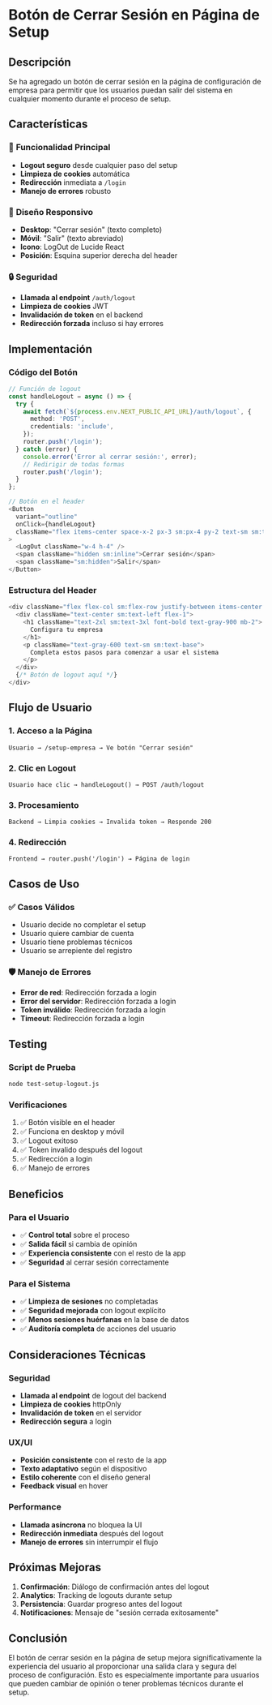 # Botón de Cerrar Sesión en Página de Setup

## Descripción

Se ha agregado un botón de cerrar sesión en la página de configuración de empresa para permitir que los usuarios puedan salir del sistema en cualquier momento durante el proceso de setup.

## Características

### 🎯 **Funcionalidad Principal**
- **Logout seguro** desde cualquier paso del setup
- **Limpieza de cookies** automática
- **Redirección** inmediata a `/login`
- **Manejo de errores** robusto

### 📱 **Diseño Responsivo**
- **Desktop**: "Cerrar sesión" (texto completo)
- **Móvil**: "Salir" (texto abreviado)
- **Icono**: LogOut de Lucide React
- **Posición**: Esquina superior derecha del header

### 🔒 **Seguridad**
- **Llamada al endpoint** `/auth/logout`
- **Limpieza de cookies** JWT
- **Invalidación de token** en el backend
- **Redirección forzada** incluso si hay errores

## Implementación

### Código del Botón
```typescript
// Función de logout
const handleLogout = async () => {
  try {
    await fetch(`${process.env.NEXT_PUBLIC_API_URL}/auth/logout`, {
      method: 'POST',
      credentials: 'include',
    });
    router.push('/login');
  } catch (error) {
    console.error('Error al cerrar sesión:', error);
    // Redirigir de todas formas
    router.push('/login');
  }
};

// Botón en el header
<Button
  variant="outline"
  onClick={handleLogout}
  className="flex items-center space-x-2 px-3 sm:px-4 py-2 text-sm sm:text-base text-gray-600 hover:text-gray-800 hover:bg-gray-50 whitespace-nowrap"
>
  <LogOut className="w-4 h-4" />
  <span className="hidden sm:inline">Cerrar sesión</span>
  <span className="sm:hidden">Salir</span>
</Button>
```

### Estructura del Header
```typescript
<div className="flex flex-col sm:flex-row justify-between items-center mb-8 gap-4">
  <div className="text-center sm:text-left flex-1">
    <h1 className="text-2xl sm:text-3xl font-bold text-gray-900 mb-2">
      Configura tu empresa
    </h1>
    <p className="text-gray-600 text-sm sm:text-base">
      Completa estos pasos para comenzar a usar el sistema
    </p>
  </div>
  {/* Botón de logout aquí */}
</div>
```

## Flujo de Usuario

### 1. **Acceso a la Página**
```
Usuario → /setup-empresa → Ve botón "Cerrar sesión"
```

### 2. **Clic en Logout**
```
Usuario hace clic → handleLogout() → POST /auth/logout
```

### 3. **Procesamiento**
```
Backend → Limpia cookies → Invalida token → Responde 200
```

### 4. **Redirección**
```
Frontend → router.push('/login') → Página de login
```

## Casos de Uso

### ✅ **Casos Válidos**
- Usuario decide no completar el setup
- Usuario quiere cambiar de cuenta
- Usuario tiene problemas técnicos
- Usuario se arrepiente del registro

### 🛡️ **Manejo de Errores**
- **Error de red**: Redirección forzada a login
- **Error del servidor**: Redirección forzada a login
- **Token inválido**: Redirección forzada a login
- **Timeout**: Redirección forzada a login

## Testing

### Script de Prueba
```bash
node test-setup-logout.js
```

### Verificaciones
1. ✅ Botón visible en el header
2. ✅ Funciona en desktop y móvil
3. ✅ Logout exitoso
4. ✅ Token invalido después del logout
5. ✅ Redirección a login
6. ✅ Manejo de errores

## Beneficios

### Para el Usuario
- ✅ **Control total** sobre el proceso
- ✅ **Salida fácil** si cambia de opinión
- ✅ **Experiencia consistente** con el resto de la app
- ✅ **Seguridad** al cerrar sesión correctamente

### Para el Sistema
- ✅ **Limpieza de sesiones** no completadas
- ✅ **Seguridad mejorada** con logout explícito
- ✅ **Menos sesiones huérfanas** en la base de datos
- ✅ **Auditoría completa** de acciones del usuario

## Consideraciones Técnicas

### Seguridad
- **Llamada al endpoint** de logout del backend
- **Limpieza de cookies** httpOnly
- **Invalidación de token** en el servidor
- **Redirección segura** a login

### UX/UI
- **Posición consistente** con el resto de la app
- **Texto adaptativo** según el dispositivo
- **Estilo coherente** con el diseño general
- **Feedback visual** en hover

### Performance
- **Llamada asíncrona** no bloquea la UI
- **Redirección inmediata** después del logout
- **Manejo de errores** sin interrumpir el flujo

## Próximas Mejoras

1. **Confirmación**: Diálogo de confirmación antes del logout
2. **Analytics**: Tracking de logouts durante setup
3. **Persistencia**: Guardar progreso antes del logout
4. **Notificaciones**: Mensaje de "sesión cerrada exitosamente"

## Conclusión

El botón de cerrar sesión en la página de setup mejora significativamente la experiencia del usuario al proporcionar una salida clara y segura del proceso de configuración. Esto es especialmente importante para usuarios que pueden cambiar de opinión o tener problemas técnicos durante el setup. 